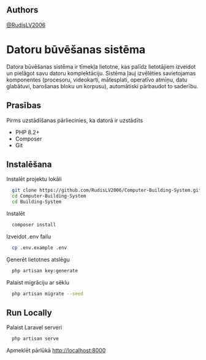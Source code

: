 
## Authors

[@RudisLV2006](https://github.com/RudisLV2006)


# Datoru būvēšanas sistēma

Datora būvēšanas sistēma ir tīmekļa lietotne, kas palīdz lietotājiem izveidot un pielāgot savu datoru komplektāciju. Sistēma ļauj izvēlēties savietojamas komponentes (procesoru, videokarti, mātesplati, operatīvo atmiņu, datu glabātuvi, barošanas bloku un korpusu), automātiski pārbaudot to saderību.


## Prasības

Pirms uzstādīšanas pārliecinies, ka datorā ir uzstādīts

- PHP 8.2+  
- Composer  
- Git

  
## Instalēšana

Instalēt projektu lokāli
```bash
  git clone https://github.com/RudisLV2006/Computer-Building-System.git
  cd Computer-Building-System
  cd Building-System
```

Instalēt 

```bash
  composer install
```

Izveidot .env failu

```bash
  cp .env.example .env
```

Ģenerēt lietotnes atslēgu
```bash
  php artisan key:generate
```

Palaist migrāciju ar sēklu
```bash
  php artisan migrate --seed
```

    
## Run Locally

Palaist Laravel serveri

```bash
  php artisan serve
```

Apmeklēt pārlūkā [http://localhost:8000](http://localhost:8000)